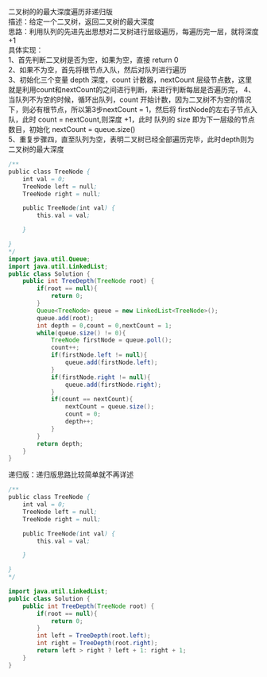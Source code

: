 二叉树的的最大深度遍历非递归版  
描述：给定一个二叉树，返回二叉树的最大深度  
思路：利用队列的先进先出思想对二叉树进行层级遍历，每遍历完一层，就将深度+1  
具体实现：  
1、首先判断二叉树是否为空，如果为空，直接 return 0  
2、如果不为空，首先将根节点入队，然后对队列进行遍历   
3、初始化三个变量 depth 深度，count 计数器，nextCount 层级节点数，这里就是利用count和nextCount的之间进行判断，来进行判断每层是否遍历完，
4、当队列不为空的时候，循环出队列，count 开始计数，因为二叉树不为空的情况下，则必有根节点，所以第3步nextCount = 1，然后将 firstNode的左右子节点入队，此时 count = nextCount,则深度 +1，此时 队列的 size 即为下一层级的节点数目，初始化 nextCount = queue.size()  
5、重复步骤四，直至队列为空，表明二叉树已经全部遍历完毕，此时depth则为二叉树的最大深度

```java
/**
public class TreeNode {
    int val = 0;
    TreeNode left = null;
    TreeNode right = null;

    public TreeNode(int val) {
        this.val = val;

    }

}
*/
import java.util.Queue;
import java.util.LinkedList;
public class Solution {
    public int TreeDepth(TreeNode root) {
        if(root == null){
            return 0;
        }
        Queue<TreeNode> queue = new LinkedList<TreeNode>();
        queue.add(root);
        int depth = 0,count = 0,nextCount = 1;
        while(queue.size() != 0){
            TreeNode firstNode = queue.poll();
            count++;
            if(firstNode.left != null){
                queue.add(firstNode.left);
            }
            if(firstNode.right != null){
                queue.add(firstNode.right);
            }
            if(count == nextCount){
                nextCount = queue.size();
                count = 0;
                depth++;
            }
        }
        return depth;
    }
}
```
递归版：递归版思路比较简单就不再详述
```java
/**
public class TreeNode {
    int val = 0;
    TreeNode left = null;
    TreeNode right = null;

    public TreeNode(int val) {
        this.val = val;

    }

}
*/

import java.util.LinkedList;
public class Solution {
    public int TreeDepth(TreeNode root) {
        if(root == null){
            return 0;
        }
        int left = TreeDepth(root.left);
        int right = TreeDepth(root.right);
        return left > right ? left + 1: right + 1;
    }
}
